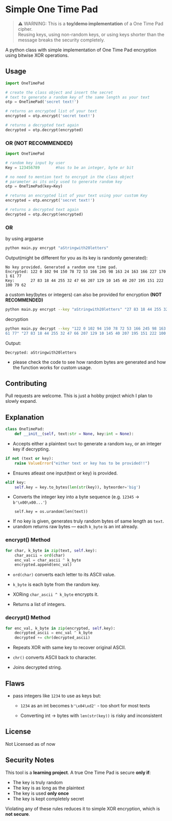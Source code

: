 # Simple One Time Pad
> ⚠️ WARNING: This is a **toy/demo implementation** of a One Time Pad cipher.  
> Reusing keys, using non-random keys, or using keys shorter than the message breaks the security completely.


A python class with simple implementation of One Time Pad encryption using bitwise XOR operations.

## Usage
```python
import OneTimePad 

# create the class object and insert the secret
# text to generate a random key of the same length as your text
otp = OneTimePad('secret text!') 

# returns an encrypted list of your text
encrypted = otp.encrypt('secret text!')

# returns a decrypted text again
decrypted = otp.decrypt(encrypted)
```
### OR (NOT RECOMMENDED)

```python
import OneTimePad

# random key input by user
Key = 123456789       #has to be an integer, byte or bit

# no need to mention text to encrypt in the class object
# parameter as its only used to generate random key
otp = OneTimePad(key=Key)  

# returns an encrypted list of your text using your custom Key
encrypted = otp.encrypt('secret text!')

# returns a decrypted text again
decrypted = otp.decrypt(encrypted)
```
### OR
by using argparse 

```bash
python main.py encrypt "aStringwith20letters"
```
Output(might be different for you as its key is randomly generated):
```
No key provided. Generated a random one time pad.
Encrypted: 122 0 102 94 150 78 72 53 166 245 98 163 24 163 166 227 170 1 61 77
Key:       27 83 18 44 255 32 47 66 207 129 10 145 40 207 195 151 222 100 79 62
```
a custom key(bytes or integers) can also be provided for encryption
**(NOT RECOMMENDED)**
```bash
python main.py encrypt --key "aStringwith20letters" "27 83 18 44 255 32 47 66 207 129 10 145 40 207 195 151 222 100 79 62"
```
decryption
```bash
python main.py decrypt --key "122 0 102 94 150 78 72 53 166 245 98 163 24 163 166 227 170 1 
61 77" "27 83 18 44 255 32 47 66 207 129 10 145 40 207 195 151 222 100 79 62" 
```
Output:
```
Decrypted: aStringwith20letters
```

+ please check the code to see how random bytes are generated and how the function works for custom usage. 

## Contributing

Pull requests are welcome. This is just a hobby project which I plan to slowly expand. 

## Explanation
```python
class OneTimePad:
    def __init__(self, text:str = None, key:int = None):   
```
* Accepts either a plaintext `text` to generate a random `key`, or an integer key if decrypting.

```python
if not (text or key):
    raise ValueError("either text or key has to be provided!!")
```
* Ensures atleast one input(text or key) is provided.
```python
elif key:
    self.key = key.to_bytes(len(str(key)), byteorder='big')
```
* Converts the integer key into a byte sequence (e.g. `12345` -> `b'\x00\x00...'`)
```pythonelse:
    self.key = os.urandom(len(text))
```
* If no key is given, generates truly random bytes of same length as `text`.
* urandom returns raw bytes — each `k_byte` is an int already.

### encrypt() Method
```python
for char, k_byte in zip(text, self.key):
    char_ascii = ord(char)
    enc_val = char_ascii ^ k_byte
    encrypted.append(enc_val)
```
* `ord(char)` converts each letter to its ASCII value.

* `k_byte` is each byte from the random key.

* XORing `char_ascii ^ k_byte` encrypts it.

* Returns a list of integers.

### decrypt() Method
```python
for enc_val, k_byte in zip(encrypted, self.key):
    decrypted_ascii = enc_val ^ k_byte
    decrypted += chr(decrypted_ascii)
```
* Repeats XOR with same key to recover original ASCII.

* `chr()` converts ASCII back to character.

* Joins decrypted string.

## Flaws
* pass integers like `1234` to use as keys but:
    * `1234` as an int becomes `b'\x04\xd2'` - too short for most texts

    * Converting int → bytes with `len(str(key))` is risky and inconsistent

## License

Not Licensed as of now

## Security Notes

This tool is a **learning project**. A true One Time Pad is secure **only if**:
- The key is truly random
- The key is as long as the plaintext
- The key is used **only once**
- The key is kept completely secret

Violating any of these rules reduces it to simple XOR encryption, which is **not secure**.